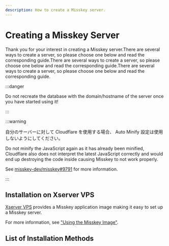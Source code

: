 ```yaml
---
description: How to create a Misskey server.
---
```


# Creating a Misskey Server

Thank you for your interest in creating a Misskey server.There are several ways to create a server, so please choose one below and read the corresponding guide.There are several ways to create a server, so please choose one below and read the corresponding guide.There are several ways to create a server, so please choose one below and read the corresponding guide.

:::danger

Do not recreate the database with the domain/hostname of the server once you have started using it!

:::

:::warning

自分のサーバーに対して Cloudflare を使用する場合、 Auto Minify 設定は使用しないようにしてください。

Do not minify the JavaScript again as it has already been minified, Cloudflare also does not interpret the latest JavaScript correctly and would end up destroying the code inside causing Misskey to not work properly.

See [misskey-dev/misskey#9791](https://github.com/misskey-dev/misskey/issues/9791) for more information.

:::

## Installation on Xserver VPS

[Xserver VPS](https://vps.xserver.ne.jp/) provides a Misskey application image making it easy to set up a Misskey server.

For more information, see ["Using the Misskey Image"](https://vps.xserver.ne.jp/support/manual/man_server_app_use_misskey.php).

## List of Installation Methods

<MkIndex />
